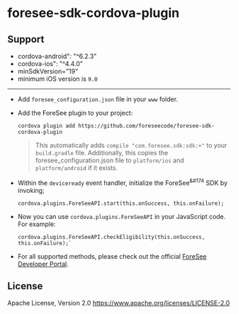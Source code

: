 # foresee-sdk-cordova-plugin

## Support 

* cordova-android": "^6.2.3"
* cordova-ios": "^4.4.0"
* minSdkVersion="19"
* minimum iOS version is `9.0`

----

* Add `foresee_configuration.json` file in your `www` folder.

* Add the ForeSee plugin to your project: 

   ```
   cordova plugin add https://github.com/foreseecode/foresee-sdk-cordova-plugin
   ```

   > This automatically adds `compile "com.foresee.sdk:sdk:+"` to your `build.gradle` file.
   > Additionally, this copies the foresee_configuration.json file to `platform/ios` and `platform/android` if it exists.

* Within the `deviceready` event handler, initialize the ForeSee<sup>&#174</sup> SDK by invoking; 

    ```
    cordova.plugins.ForeSeeAPI.start(this.onSuccess, this.onFailure);
    ```

* Now you can use `cordova.plugins.ForeSeeAPI` in your JavaScript code. For example:

   ```
   cordova.plugins.ForeSeeAPI.checkEligibility(this.onSuccess, this.onFailure);`
   ```

* For all supported methods, please check out the official [ForeSee Developer Portal](https://developer.foresee.com).
   
   
   
## License 
Apache License, Version 2.0 
https://www.apache.org/licenses/LICENSE-2.0
